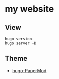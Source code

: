 # my website

## View

```
hugo version
hugo server -D
```

## Theme

* [hugo-PaperMod](https://github.com/adityatelange/hugo-PaperMod)
